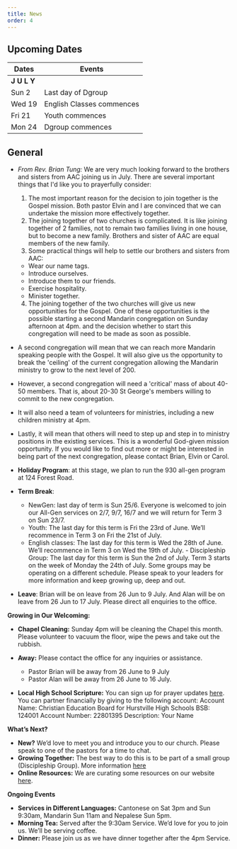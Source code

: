 ```yaml
---
title: News
order: 4
---
```


## Upcoming Dates

| Dates | Events |
| ----------- | ----------- | 
| **J U L Y**  |  | 
|  Sun 2 | Last day of Dgroup |
|  Wed 19 | English Classes commences |
|  Fri 21 | Youth commences |
|  Mon 24 | Dgroup commences |


## General
- *From Rev. Brian Tung:* We are very much looking forward to the brothers and sisters from AAC joining us in July. There are several important things that I'd like you to prayerfully consider:
  1. The most important reason for the decision to join together is the Gospel mission. Both pastor Elvin and I are convinced that we can undertake the mission more effectively together. 
  2. The joining together of two churches is complicated. It is like joining together of 2 families, not to remain two families living in one house, but to become a new family. Brothers and sister of AAC are equal members of the new family. 
  3. Some practical things will help to settle our brothers and sisters from AAC: 
    - Wear our name tags. 
    - Introduce ourselves.
    - Introduce them to our friends. 
    - Exercise hospitality.
    -  Minister together.  
  4. The joining together of the two churches will give us new opportunities for the Gospel. One of these opportunities is the possible starting a second Mandarin congregation on Sunday afternoon at 4pm. and the decision whether to start this congregation will need to be made as soon as possible. 
- A second congregation will mean that we can reach more Mandarin speaking people with the Gospel. It will also give us the opportunity to break the 'ceiling' of the current congregation allowing the Mandarin ministry to grow to the next level of 200. 
- However, a second congregation will need a 'critical' mass of about 40-50 members. That is, about 20-30 St George's members willing to commit to the new congregation. 
- It will also need a team of volunteers for ministries, including a new children ministry at 4pm. 
- Lastly, it will mean that others will need to step up and step in to ministry positions in the existing services. 
This is a wonderful God-given mission opportunity. 
If you would like to find out more or might be interested in being part of the next congregation, please contact Brian,  Elvin or Carol.

- **Holiday Program**: at this stage, we plan to run the 930 all-gen program at 124 Forest Road. 
- **Term Break**: 
  - NewGen: last day of term is Sun 25/6. Everyone is welcomed to join our All-Gen services on 2/7, 9/7, 16/7 and we will return for Term 3 on Sun 23/7.
  - Youth: The last day for this term is Fri the 23rd of June. We’ll recommence in Term 3 on Fri the 21st of July. 
  - English classes: The last day for this term is Wed the 28th of June. We’ll recommence in Term 3 on Wed the 19th of July.    - Discipleship Group: The last day for this term is Sun the 2nd of July. Term 3 starts on the week of Monday the 24th of July. Some groups may be operating on a different schedule. Please speak to your leaders for more information and keep growing up, deep and out. 
- **Leave**: Brian will be on leave from 26 Jun to 9 July. And Alan will be on leave from 26 Jun to 17 July. Please direct all enquiries to the office.    

**Growing in Our Welcoming:** 
- **Chapel Cleaning:** Sunday 4pm will be cleaning the Chapel this month. Please volunteer to vacuum the floor, wipe the pews and take out the rubbish.
- **Away:**  Please contact the office for any inquiries or assistance. 
  - Pastor Brian will be away from 26 June to 9 July
  - Pastor Alan will be away from 26 June to 16 July. 

- **Local High School Scripture:** You can sign up for prayer updates [here]( https://www.hurstvillesre.com/become-a-supporter). You can partner financially by giving to the following account: 
  Account Name: Christian Education Board for Hurstville High Schools 
  BSB: 124001 
  Account Number: 22801395 
  Description: Your Name 

**What’s Next?** 
- **New?** We’d love to meet you and introduce you to our church. Please speak to one of the pastors for a time to chat. 
- **Growing Together:** The best way to do this is to be part of a small group (Discipleship Group). More information [here](https://stgeorgeshurstville.org.au/discipleship-groups)
- **Online Resources:** We are curating some resources on our website [here](https://stgeorgeshurstville.org.au/lets-talk-about-christianity).  

**Ongoing Events** 
- **Services in Different Languages:** Cantonese on Sat 3pm and Sun 9:30am, Mandarin Sun 11am and Nepalese Sun 5pm. 
- **Morning Tea:**  Served after the 9:30am Service. We’d love for you to join us. We’ll be serving coffee.
- **Dinner:** Please join us as we have dinner together after the 4pm Service.  

